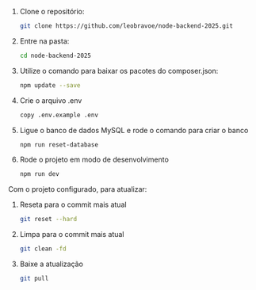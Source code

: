 
1. Clone o repositório:
    ```bash
    git clone https://github.com/leobravoe/node-backend-2025.git
    ```

2. Entre na pasta:
    ```bash
    cd node-backend-2025
    ```

3. Utilize o comando para baixar os pacotes do composer.json:
    ```bash
    npm update --save
    ```

4. Crie o arquivo .env
    ```bash
    copy .env.example .env
    ```

5. Ligue o banco de dados MySQL e rode o comando para criar o banco
    ```bash
    npm run reset-database
    ```

6. Rode o projeto em modo de desenvolvimento
    ```bash
    npm run dev
    ```


Com o projeto configurado, para atualizar:

1. Reseta para o commit mais atual
    ```bash
    git reset --hard
    ```

2. Limpa para o commit mais atual
    ```bash
    git clean -fd
    ```

3. Baixe a atualização
    ```bash
    git pull
    ```